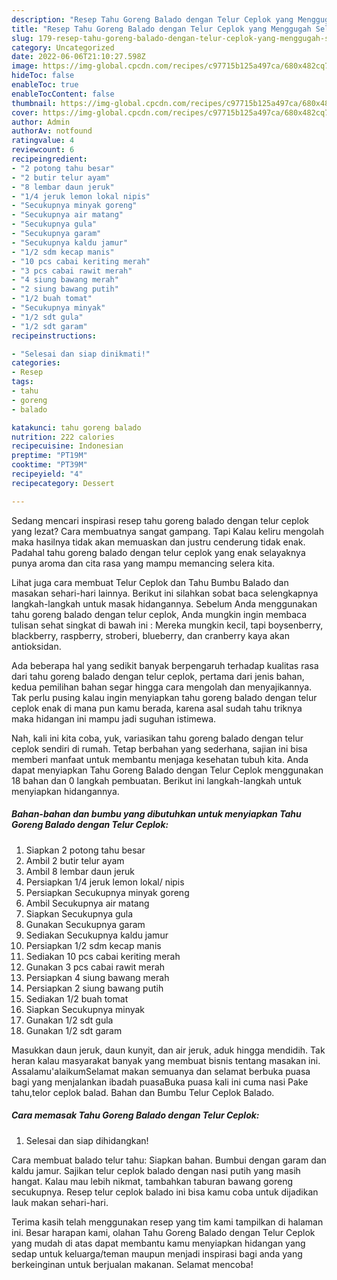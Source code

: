 ```yaml
---
description: "Resep Tahu Goreng Balado dengan Telur Ceplok yang Menggugah Selera, Buat Buka Puasa Menggugah Selera"
title: "Resep Tahu Goreng Balado dengan Telur Ceplok yang Menggugah Selera, Buat Buka Puasa Menggugah Selera"
slug: 179-resep-tahu-goreng-balado-dengan-telur-ceplok-yang-menggugah-selera-buat-buka-puasa-menggugah-selera
category: Uncategorized
date: 2022-06-06T21:10:27.598Z
image: https://img-global.cpcdn.com/recipes/c97715b125a497ca/680x482cq70/tahu-goreng-balado-dengan-telur-ceplok-foto-resep-utama.jpg
hideToc: false
enableToc: true
enableTocContent: false
thumbnail: https://img-global.cpcdn.com/recipes/c97715b125a497ca/680x482cq70/tahu-goreng-balado-dengan-telur-ceplok-foto-resep-utama.jpg
cover: https://img-global.cpcdn.com/recipes/c97715b125a497ca/680x482cq70/tahu-goreng-balado-dengan-telur-ceplok-foto-resep-utama.jpg
author: Admin
authorAv: notfound
ratingvalue: 4
reviewcount: 6
recipeingredient:
- "2 potong tahu besar"
- "2 butir telur ayam"
- "8 lembar daun jeruk"
- "1/4 jeruk lemon lokal nipis"
- "Secukupnya minyak goreng"
- "Secukupnya air matang"
- "Secukupnya gula"
- "Secukupnya garam"
- "Secukupnya kaldu jamur"
- "1/2 sdm kecap manis"
- "10 pcs cabai keriting merah"
- "3 pcs cabai rawit merah"
- "4 siung bawang merah"
- "2 siung bawang putih"
- "1/2 buah tomat"
- "Secukupnya minyak"
- "1/2 sdt gula"
- "1/2 sdt garam"
recipeinstructions:

- "Selesai dan siap dinikmati!"
categories:
- Resep
tags:
- tahu
- goreng
- balado

katakunci: tahu goreng balado 
nutrition: 222 calories
recipecuisine: Indonesian
preptime: "PT19M"
cooktime: "PT39M"
recipeyield: "4"
recipecategory: Dessert

---
```



Sedang mencari inspirasi resep tahu goreng balado dengan telur ceplok yang lezat? Cara membuatnya sangat gampang. Tapi Kalau keliru mengolah maka hasilnya tidak akan memuaskan dan justru cenderung tidak enak. Padahal tahu goreng balado dengan telur ceplok yang enak selayaknya punya aroma dan cita rasa yang mampu memancing selera kita.


Lihat juga cara membuat Telur Ceplok dan Tahu Bumbu Balado dan masakan sehari-hari lainnya. Berikut ini silahkan sobat baca selengkapnya langkah-langkah untuk masak hidangannya. Sebelum Anda menggunakan tahu goreng balado dengan telur ceplok, Anda mungkin ingin membaca tulisan sehat singkat di bawah ini : Mereka mungkin kecil, tapi boysenberry, blackberry, raspberry, stroberi, blueberry, dan cranberry kaya akan antioksidan.

Ada beberapa hal yang sedikit banyak berpengaruh terhadap kualitas rasa dari tahu goreng balado dengan telur ceplok, pertama dari jenis bahan, kedua pemilihan bahan segar hingga cara mengolah dan menyajikannya. Tak perlu pusing kalau ingin menyiapkan tahu goreng balado dengan telur ceplok enak di mana pun kamu berada, karena asal sudah tahu triknya maka hidangan ini mampu jadi suguhan istimewa.


Nah, kali ini kita coba, yuk, variasikan tahu goreng balado dengan telur ceplok sendiri di rumah. Tetap berbahan yang sederhana, sajian ini bisa memberi manfaat untuk membantu menjaga kesehatan tubuh kita. Anda dapat menyiapkan Tahu Goreng Balado dengan Telur Ceplok menggunakan 18 bahan dan 0 langkah pembuatan. Berikut ini langkah-langkah untuk menyiapkan hidangannya.

<!--inarticleads1-->

##### Bahan-bahan dan bumbu yang dibutuhkan untuk menyiapkan Tahu Goreng Balado dengan Telur Ceplok:

1. Siapkan 2 potong tahu besar
1. Ambil 2 butir telur ayam
1. Ambil 8 lembar daun jeruk
1. Persiapkan 1/4 jeruk lemon lokal/ nipis
1. Persiapkan Secukupnya minyak goreng
1. Ambil Secukupnya air matang
1. Siapkan Secukupnya gula
1. Gunakan Secukupnya garam
1. Sediakan Secukupnya kaldu jamur
1. Persiapkan 1/2 sdm kecap manis
1. Sediakan 10 pcs cabai keriting merah
1. Gunakan 3 pcs cabai rawit merah
1. Persiapkan 4 siung bawang merah
1. Persiapkan 2 siung bawang putih
1. Sediakan 1/2 buah tomat
1. Siapkan Secukupnya minyak
1. Gunakan 1/2 sdt gula
1. Gunakan 1/2 sdt garam


Masukkan daun jeruk, daun kunyit, dan air jeruk, aduk hingga mendidih. Tak heran kalau masyarakat banyak yang membuat bisnis tentang masakan ini. Assalamu&#39;alaikumSelamat makan semuanya dan selamat berbuka puasa bagi yang menjalankan ibadah puasaBuka puasa kali ini cuma nasi Pake tahu,telor ceplok balad. Bahan dan Bumbu Telur Ceplok Balado. 

<!--inarticleads2-->

##### Cara memasak Tahu Goreng Balado dengan Telur Ceplok:


1. Selesai dan siap dihidangkan!

Cara membuat balado telur tahu: Siapkan bahan. Bumbui dengan garam dan kaldu jamur. Sajikan telur ceplok balado dengan nasi putih yang masih hangat. Kalau mau lebih nikmat, tambahkan taburan bawang goreng secukupnya. Resep telur ceplok balado ini bisa kamu coba untuk dijadikan lauk makan sehari-hari. 

Terima kasih telah menggunakan resep yang tim kami tampilkan di halaman ini. Besar harapan kami, olahan Tahu Goreng Balado dengan Telur Ceplok yang mudah di atas dapat membantu kamu menyiapkan hidangan yang sedap untuk keluarga/teman maupun menjadi inspirasi bagi anda yang berkeinginan untuk berjualan makanan. Selamat mencoba!
